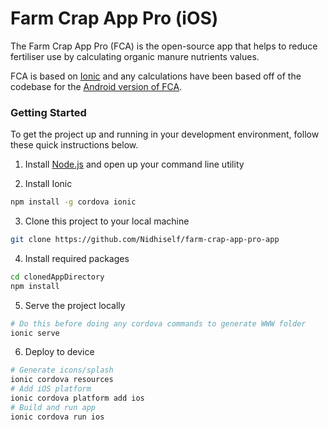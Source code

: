 # Farm Crap App Pro (iOS)

The Farm Crap App Pro (FCA) is the open-source app that helps to reduce fertiliser use by calculating organic manure nutrients values.

FCA is based on [Ionic](http://ionicframework.com/) and any calculations have been based off of the codebase for the [Android version of FCA](https://github.com/fo-am/crapapppro).

### Getting Started

To get the project up and running in your development environment, follow these quick instructions below.

1. Install [Node.js](https://nodejs.org) and open up your command line utility

2. Install Ionic
```bash
npm install -g cordova ionic
```

3. Clone this project to your local machine
```bash
git clone https://github.com/Nidhiself/farm-crap-app-pro-app
```

4. Install required packages
```bash
cd clonedAppDirectory
npm install
```

5. Serve the project locally
```bash
# Do this before doing any cordova commands to generate WWW folder
ionic serve
```

6. Deploy to device
```bash
# Generate icons/splash
ionic cordova resources 
# Add iOS platform
ionic cordova platform add ios
# Build and run app
ionic cordova run ios
